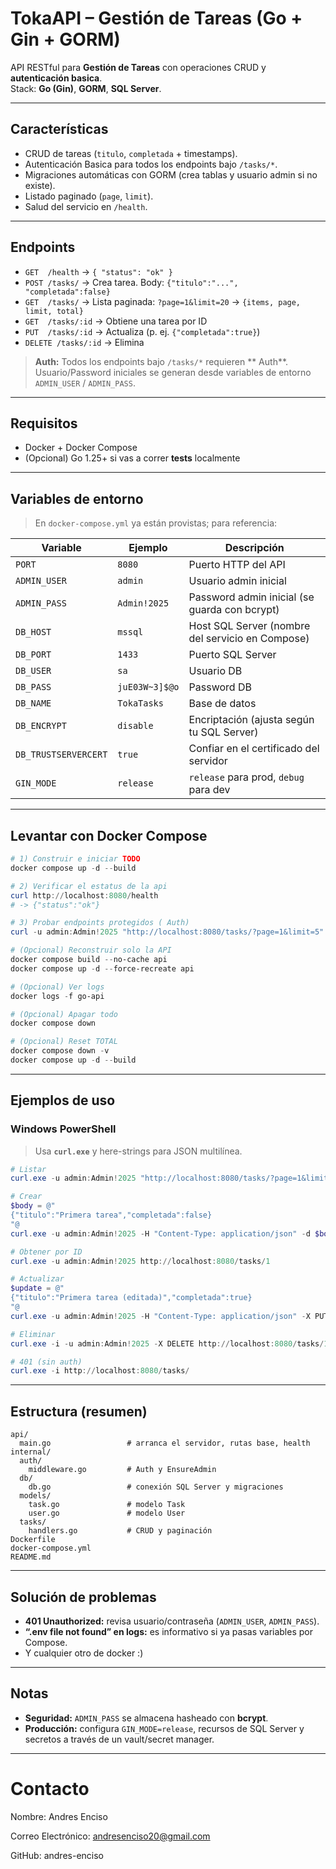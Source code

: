 # TokaAPI – Gestión de Tareas (Go + Gin + GORM)

API RESTful para **Gestión de Tareas** con operaciones CRUD y **autenticación basica**.  
Stack: **Go (Gin)**, **GORM**, **SQL Server**.

---

## Características

- CRUD de tareas (`titulo`, `completada` + timestamps).
- Autenticación Basica para todos los endpoints bajo `/tasks/*`.
- Migraciones automáticas con GORM (crea tablas y usuario admin si no existe).
- Listado paginado (`page`, `limit`).
- Salud del servicio en `/health`.

---

## Endpoints

- `GET  /health` → `{ "status": "ok" }`
- `POST /tasks/` → Crea tarea. Body: `{"titulo":"...", "completada":false}`
- `GET  /tasks/` → Lista paginada: `?page=1&limit=20` → `{items, page, limit, total}`
- `GET  /tasks/:id` → Obtiene una tarea por ID
- `PUT  /tasks/:id` → Actualiza (p. ej. `{"completada":true}`)
- `DELETE /tasks/:id` → Elimina

> **Auth:** Todos los endpoints bajo `/tasks/*` requieren ** Auth**.  
> Usuario/Password iniciales se generan desde variables de entorno `ADMIN_USER` / `ADMIN_PASS`.

---

## Requisitos

- Docker + Docker Compose
- (Opcional) Go 1.25+ si vas a correr **tests** localmente

---

## Variables de entorno

> En `docker-compose.yml` ya están provistas; para referencia:

| Variable              | Ejemplo         | Descripción                              |
|----------------------|-----------------|------------------------------------------|
| `PORT`               | `8080`          | Puerto HTTP del API                      |
| `ADMIN_USER`         | `admin`         | Usuario admin inicial                    |
| `ADMIN_PASS`         | `Admin!2025`    | Password admin inicial (se guarda con bcrypt) |
| `DB_HOST`            | `mssql`         | Host SQL Server (nombre del servicio en Compose) |
| `DB_PORT`            | `1433`          | Puerto SQL Server                        |
| `DB_USER`            | `sa`            | Usuario DB                               |
| `DB_PASS`            | `juE03W~3]$@o`  | Password DB                              |
| `DB_NAME`            | `TokaTasks`     | Base de datos                            |
| `DB_ENCRYPT`         | `disable`       | Encriptación (ajusta según tu SQL Server) |
| `DB_TRUSTSERVERCERT` | `true`          | Confiar en el certificado del servidor   |
| `GIN_MODE`           | `release`       | `release` para prod, `debug` para dev    |

---

## Levantar con Docker Compose
```powershell
# 1) Construir e iniciar TODO
docker compose up -d --build

# 2) Verificar el estatus de la api
curl http://localhost:8080/health     
# -> {"status":"ok"}

# 3) Probar endpoints protegidos ( Auth)
curl -u admin:Admin!2025 "http://localhost:8080/tasks/?page=1&limit=5"

# (Opcional) Reconstruir solo la API
docker compose build --no-cache api
docker compose up -d --force-recreate api

# (Opcional) Ver logs
docker logs -f go-api

# (Opcional) Apagar todo
docker compose down

# (Opcional) Reset TOTAL
docker compose down -v
docker compose up -d --build
```
---

## Ejemplos de uso

### Windows PowerShell

> Usa **`curl.exe`** y here-strings para JSON multilínea.

```powershell
# Listar
curl.exe -u admin:Admin!2025 "http://localhost:8080/tasks/?page=1&limit=5"

# Crear
$body = @"
{"titulo":"Primera tarea","completada":false}
"@
curl.exe -u admin:Admin!2025 -H "Content-Type: application/json" -d $body http://localhost:8080/tasks/

# Obtener por ID
curl.exe -u admin:Admin!2025 http://localhost:8080/tasks/1

# Actualizar
$update = @"
{"titulo":"Primera tarea (editada)","completada":true}
"@
curl.exe -u admin:Admin!2025 -H "Content-Type: application/json" -X PUT -d $update http://localhost:8080/tasks/1

# Eliminar
curl.exe -i -u admin:Admin!2025 -X DELETE http://localhost:8080/tasks/1

# 401 (sin auth)
curl.exe -i http://localhost:8080/tasks/
```

---

## Estructura (resumen)

```
api/
  main.go                 # arranca el servidor, rutas base, health
internal/
  auth/
    middleware.go         # Auth y EnsureAdmin
  db/
    db.go                 # conexión SQL Server y migraciones
  models/
    task.go               # modelo Task 
    user.go               # modelo User
  tasks/
    handlers.go           # CRUD y paginación
Dockerfile
docker-compose.yml
README.md
```

---

## Solución de problemas

- **401 Unauthorized:** revisa usuario/contraseña (`ADMIN_USER`, `ADMIN_PASS`).  
- **“.env file not found” en logs:** es informativo si ya pasas variables por Compose.  
- Y cualquier otro de docker :)

---

## Notas

- **Seguridad:** `ADMIN_PASS` se almacena hasheado con **bcrypt**.  
- **Producción:** configura `GIN_MODE=release`, recursos de SQL Server y secretos a través de un vault/secret manager.

---

# Contacto
Nombre: Andres Enciso

Correo Electrónico: andresenciso20@gmail.com

GitHub: andres-enciso